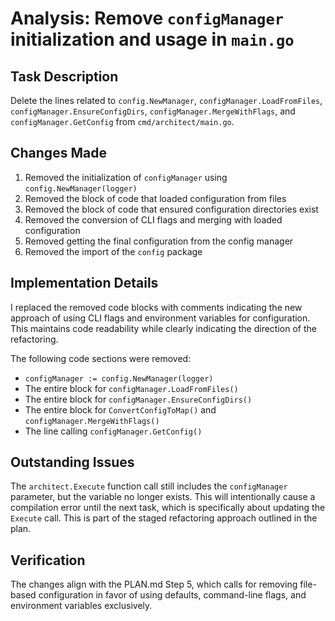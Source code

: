 # Analysis: Remove `configManager` initialization and usage in `main.go`

## Task Description
Delete the lines related to `config.NewManager`, `configManager.LoadFromFiles`, `configManager.EnsureConfigDirs`, `configManager.MergeWithFlags`, and `configManager.GetConfig` from `cmd/architect/main.go`.

## Changes Made
1. Removed the initialization of `configManager` using `config.NewManager(logger)`
2. Removed the block of code that loaded configuration from files
3. Removed the block of code that ensured configuration directories exist
4. Removed the conversion of CLI flags and merging with loaded configuration
5. Removed getting the final configuration from the config manager
6. Removed the import of the `config` package

## Implementation Details
I replaced the removed code blocks with comments indicating the new approach of using CLI flags and environment variables for configuration. This maintains code readability while clearly indicating the direction of the refactoring.

The following code sections were removed:
- `configManager := config.NewManager(logger)`
- The entire block for `configManager.LoadFromFiles()`
- The entire block for `configManager.EnsureConfigDirs()`
- The entire block for `ConvertConfigToMap()` and `configManager.MergeWithFlags()`
- The line calling `configManager.GetConfig()`

## Outstanding Issues
The `architect.Execute` function call still includes the `configManager` parameter, but the variable no longer exists. This will intentionally cause a compilation error until the next task, which is specifically about updating the `Execute` call. This is part of the staged refactoring approach outlined in the plan.

## Verification
The changes align with the PLAN.md Step 5, which calls for removing file-based configuration in favor of using defaults, command-line flags, and environment variables exclusively.